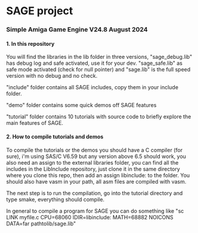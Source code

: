 <h1>SAGE project</h1>
<h3>Simple Amiga Game Engine V24.8 August 2024</h3>
<h4>1. In this repository</h4>
<p>You will find the libraries in the lib folder in three versions, "sage_debug.lib" has debug log and safe activated, use it for your dev.
"sage_safe.lib" as safe mode activated (check for null pointer) and "sage.lib" is the full speed version with no debug and no check.</p>
<p>"include" folder contains all SAGE includes, copy them in your include folder.</p>
<p>"demo" folder contains some quick demos off SAGE features</p>
<p>"tutorial" folder contains 10 tutorials with source code to briefly explore the main features of SAGE.</p>
<h4>2. How to compile tutorials and demos</h4>
<p>To compile the tutorials or the demos you should have a C compiler (for sure), i'm using SAS/C V6.59 but any version above 6.5 should work, you also need an assign to the external libraries folder, you can find all the includes in the LibInclude repository, just clone it in the same directory where you clone this repo, then add an assign libinclude: to the folder. You should also have vasm in your path, all asm files are compiled with vasm.</p>
<p>The next step is to run the compilation, go into the tutorial directory and type smake, everything should compile.</p>
<p>In general to compile a program for SAGE you can do something like "sc LINK myfile.c CPU=68060 IDIR=libinclude: MATH=68882 NOICONS DATA=far pathtolib/sage.lib"</p>
